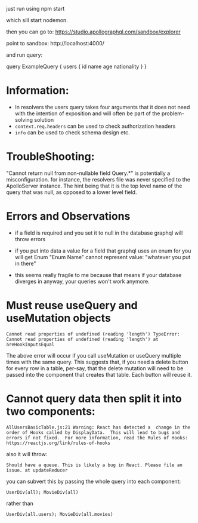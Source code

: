 just run using npm start

which sill start nodemon.

then you can go to:
https://studio.apollographql.com/sandbox/explorer

point to sandbox:
http://localhost:4000/

and run query:

query ExampleQuery {
    users {
    id
    name
    age
    nationality
    }
}

# Information:
- In resolvers the users query takes four 
arguments that it does not need
with the intention of exposition
and will often be part of the problem-solving solution
- `context.req.headers` 
can be used to check authorization headers
- `info` can be used to check schema design etc.

# TroubleShooting:

"Cannot return null from non-nullable field Query.*"
is potentially a misconfiguration. 
for instance, the resolvers file was never specified to
the ApolloServer instance. 
The hint being that it is the top level name of the query that was null, 
as opposed to a lower level field.

# Errors and Observations

- if a field is required and you set it to null in the database
graphql will throw errors

- if you put into data a value for a field 
that graphql uses an enum for you will get
Enum "Enum Name" cannot represent value: "whatever you put in there"

- this seems really fragile to me because that means if your database diverges in anyway, your queries won't work anymore.

# Must reuse useQuery and useMutation objects
`Cannot read properties of undefined (reading 'length')
TypeError: Cannot read properties of undefined (reading 'length')
at areHookInputsEqual`

The above error will occur if you call useMutation or useQuery 
multiple times with the same query. This suggests that, 
if you need a delete button for every row in a table, per-say, 
that the delete mutation will need to be passed into the component
that creates that table. Each button will reuse it.

# Cannot query data then split it into two components:
`AllUsersBasicTable.js:21 Warning: React has detected a 
change in the order of Hooks called by DisplayData. 
This will lead to bugs and errors if not fixed. 
For more information, read the Rules of Hooks: 
https://reactjs.org/link/rules-of-hooks`

also it will throw:

`Should have a queue. This is likely a bug in React. Please file an issue.
at updateReducer`

you can subvert this by passing the whole 
query into each component:

`UserDiv(all); MovieDiv(all)` 

rather than

`UserDiv(all.users); MovieDiv(all.movies)`

